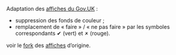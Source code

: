 Adaptation des [affiches du Gov.UK](https://ukhomeoffice.github.io/accessibility-posters/) :
* suppression des fonds de couleur ;
* remplacement de « faire » / « ne pas faire » par les symboles correspondants ✔ (vert) et 🗶 (rouge).

voir le [fork](https://fr.wikipedia.org/wiki/Fork_%28d%C3%A9veloppement_logiciel%29) des [affiches](https://github.com/ele-gall-ac-mineducation/posters/tree/master/accessibility/dos-donts/posters_fr) d’origine.
